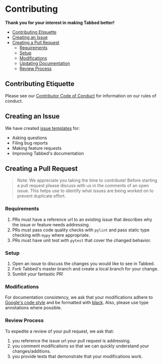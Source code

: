 # Contributing

**Thank you for your interest in making Tabbed better!**

- [Contributing Etiquette](#contributing-etiquette)
- [Creating an Issue](#creating-an-issue)
- [Creating a Pull Request](#creating-a-pull-request)
    * [Requirements](#requirements)
    * [Setup](#setup)
    * [Modifications](#modifications)
    * [Updating Documentation](#update-documentation)
    * [Review Process](#review-process)

## Contributing Etiquette

Please see our [Contributor Code of Conduct](
https://github.com/mscaudill/tabbed/blob/master/CODE_OF_CONDUCT.md) for
information on our rules of conduct.

## Creating an Issue

We have created [issue templates](
https://github.com/mscaudill/tabbed/issues) for:

- Asking questions
- Filing bug reports
- Making feature requests
- Improving Tabbed's documentation

## Creating a Pull Request

> Note: We appreciate you taking the time to contribute! Before starting
> a pull request please discuss with us in the comments of an open issue.
> This helps use to identify what issues are being worked on to prevent
> duplicate effort.

### Requirements

1. PRs must have a reference url to an existing issue that describes why the
   issue or feature needs addressing.
2. PRs must pass code quality checks with `pylint` and pass static type
   checking with `mypy` where appropriate.
3. PRs must have unit test with `pytest` that cover the changed behavior.

### Setup

1. Open an issue to discuss the changes you would like to see in Tabbed.
2. Fork Tabbed's master branch and create a local branch for your change.
3. Sumbit your fantastic PR!

### Modifications

For documentation consistency, we ask that your modifications adhere to
[Google's code style](https://google.github.io/styleguide/pyguide.html) and
be formatted with [black](https://github.com/psf/black). Also, please use type
annotations where possible.

### Review Process

To expedite a review of your pull request, we ask that:
1. you reference the issue url your pull request is addressing.
2. you comment modifications so that we can quickly understand your
   changes/additions.
3. you provide tests that demonstrate that your modifications work.
